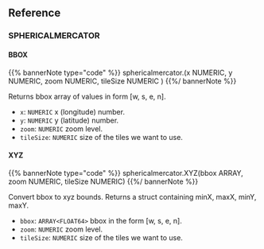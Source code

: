 ## Reference

### SPHERICALMERCATOR

#### BBOX

{{% bannerNote type="code" %}}
sphericalmercator.(x NUMERIC, y NUMERIC, zoom NUMERIC, tileSize NUMERIC )
{{%/ bannerNote %}}

Returns bbox array of values in form [w, s, e, n].

* `x`: `NUMERIC` x (longitude) number.
* `y`: `NUMERIC` y (latitude) number.
* `zoom`: `NUMERIC` zoom level.
* `tileSize`: `NUMERIC` size of the tiles we want to use.

#### XYZ

{{% bannerNote type="code" %}}
sphericalmercator.XYZ(bbox ARRAY<FLOAT64>, zoom NUMERIC, tileSize NUMERIC)
{{%/ bannerNote %}}

Convert bbox to xyz bounds. Returns a struct containing minX, maxX, minY, maxY.

* `bbox`: `ARRAY<FLOAT64>` bbox in the form [w, s, e, n].
* `zoom`: `NUMERIC` zoom level.
* `tileSize`: `NUMERIC` size of the tiles we want to use.
